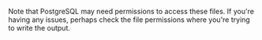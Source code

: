 Note that PostgreSQL may need permissions to access these files. If you're having any issues, perhaps check the file permissions where you're trying to write the output. 
